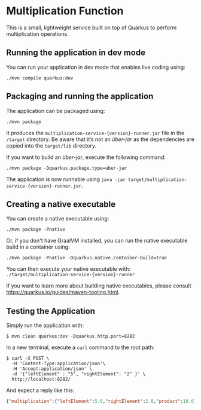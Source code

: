# Multiplication Function

This is a small, lightweight service built on top of Quarkus to perform
multiplication operations.

## Running the application in dev mode

You can run your application in dev mode that enables live coding using:
```shell script
./mvn compile quarkus:dev
```

## Packaging and running the application

The application can be packaged using:
```shell script
./mvn package
```
It produces the `multiplication-service-{version}-runner.jar` file in the `/target` directory.
Be aware that it’s not an _über-jar_ as the dependencies are copied into the `target/lib` directory.

If you want to build an _über-jar_, execute the following command:
```shell script
./mvn package -Dquarkus.package.type=uber-jar
```

The application is now runnable using `java -jar target/multiplication-service-{version}-runner.jar`.

## Creating a native executable

You can create a native executable using:
```shell script
./mvn package -Pnative
```

Or, if you don't have GraalVM installed, you can run the native executable build in a container using:
```shell script
./mvn package -Pnative -Dquarkus.native.container-build=true
```

You can then execute your native executable with: `./target/multiplication-service-{version}-runner`

If you want to learn more about building native executables, please consult https://quarkus.io/guides/maven-tooling.html.

## Testing the Application

Simply run the application with:

```shell
$ mvn clean quarkus:dev -Dquarkus.http.port=8282
```

In a new terminal, execute a `curl` command to the root path:

```shell
$ curl -X POST \
  -H 'Content-Type:application/json'\
  -H 'Accept:application/json' \
  -d '{"leftElement" : "5", "rightElement": "2" }' \
  http://localhost:8282/
```

And expect a reply like this:

```json
{"multiplication":{"leftElement":5.0,"rightElement":2.0,"product":10.0}}
```
